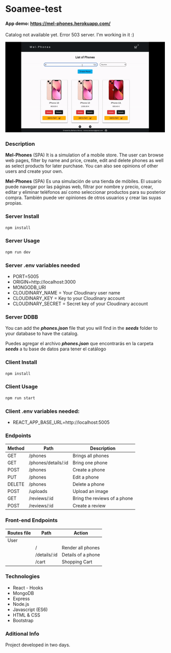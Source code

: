 # Soamee-test

#### App demo: https://mel-phones.herokuapp.com/
Catalog not available yet.
Error 503 server. I'm working in it :)

<img src="server/public/demo.gif" alt="drawing" style="width:500px"/>

<br>

### Description

**Mel-Phones** (SPA) 
It is a simulation of a mobile store. The user can browse web pages, filter by name and price, create, edit and delete phones as well as select products for later purchase. You can also see opinions of other users and create your own.


**Mel-Phones** (SPA) 
Es una simulación de una tienda de móbiles. El usuario puede navegar por las páginas web, filtrar por nombre y precio, crear, editar y eliminar teléfonos así como seleccionar productos para su posterior compra. También puede ver opiniones de otros usuarios y crear las suyas propias.


### Server Install

```sh
npm install
```

### Server Usage

```sh
npm run dev
```


### Server .env variables needed

- PORT=5005
- ORIGIN=http://localhost:3000
- MONGODB_URI
- CLOUDINARY_NAME = Your Cloudinary user name
- CLOUDINARY_KEY = Key to your Cloudinary account
- CLOUDINARY_SECRET = Secret key of your Cloudinary account

### Server DDBB

You can add the ***phones.json*** file that you will find in the ***seeds*** folder to your database to have the catalog.

Puedes agregar el archivo ***phones.json*** que encontrarás en la carpeta ***seeds*** a tu base de datos para tener el catálogo


### Client Install

```sh
npm install
```

### Client Usage

```sh
npm run start
```

### Client .env variables needed:

- REACT_APP_BASE_URL=http://localhost:5005


### Endpoints

|	Method	|	Path	|	Description	|
|	-	|	-	|	-	|
|	GET	|	/phones	|		Brings all phones |
|	GET	|	/phones/details/:id	|		Bring one phone |
|	POST	|	/phones	|	Create a phone |
|	PUT	|	/phones	|		Edit a phone |
|	DELETE	|	/phones	|	Delete a phone	|
|	POST	|	/uploads	|	Upload an image |
|	GET	|	/reviews/:id	|		Bring the reviews of a phone |
|	POST	|	/reviews/:id	|	Create a review |





### Front-end Endpoints

| Routes file | Path                       | Action                                            | 
| ----------- | -------------------------- |-------------------------------------------------- |
| User 
|             | /                  | Render all phones                  |
|             | /details/:id                    | Details of a phone |
|             | /cart           | Shopping Cart|




### Technologies

- React - Hooks
- MongoDB
- Express
- Node.js
- Javascript (ES6)
- HTML & CSS
- Bootstrap

### Aditional Info

Project developed in two days.

